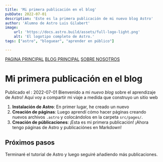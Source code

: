```yaml
---
title: 'Mi primera publicación en el blog'
pubDate: 2022-07-01
description: 'Este es la primera publicación de mi nuevo blog Astro'
author: 'Alumno de Astro Luis Gilabert'
image:
    url: 'https://docs.astro.build/assets/full-logo-light.png'
    alt: 'El logotipo completo de Astro.'
tags: ["astro", "bloguear", "aprender en público"]

---
```

[PAGINA PRINCIPAL](/)
[BLOG PRINCIPAL](/blog/)
[SOBRE NOSOTROS](/about/)

# Mi primera publicación en el blog

Publicado el : 2022-07-01 
Bienvenido a mi _nuevo blog_ sobre el aprendizaje de Astro! Aquí voy a compartir mi viaje a medida que construyo un sitio web

1. **Instalación de Astro**: En primer lugar, he creado un nuevo 
2. **Creación de páginas**: Luego aprendí cómo hacer páginas creando nuevos archivos `.astro` y colocándolos en la carpeta `src/pages/`.
3. **Creación de públicaciones**: ¡Esta es mi primera publicación! ¡Ahora tengo páginas de Astro y publicaciónes en Markdown!

## Próximos pasos
Terminaré el tutorial de Astro y luego seguiré añadiendo más publicaciones. 
